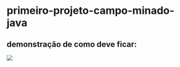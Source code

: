 # primeiro-projeto-campo-minado-java

<h2>demonstração de como deve ficar:</h2>
<a href='https://wiki.sj.ifsc.edu.br/images/e/ea/Tabuleiro-Minado.png'><img src='https://wiki.sj.ifsc.edu.br/images/e/ea/Tabuleiro-Minado.png'></a>
